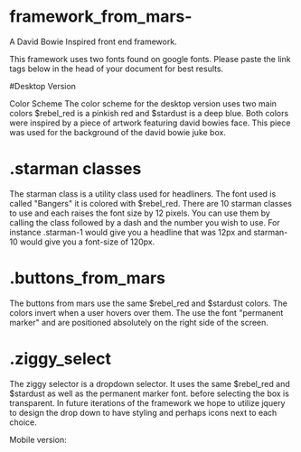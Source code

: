 # framework_from_mars-
A David Bowie Inspired front end framework.

This framework uses two fonts found on google fonts. Please paste the link tags below in the head of your document for best results.

<link href='https://fonts.googleapis.com/css?family=Permanent+Marker' rel='stylesheet' type='text/css'>

<link href='https://fonts.googleapis.com/css?family=Bangers' rel='stylesheet' type='text/css'>

#Desktop Version

Color Scheme
The color scheme for the desktop version uses two main colors
$rebel_red is a pinkish red and $stardust is a deep blue. Both colors were inspired by a piece of artwork featuring david bowies face.
This piece was used for the background of the david bowie juke box.

# .starman classes

The starman class is a utility class used for headliners. The font used is called "Bangers" it is colored with $rebel_red.
There are 10 starman classes to use and each raises the font size by 12 pixels. You can use them by calling the class followed by a dash
and the number you wish to use. For instance .starman-1 would give you a headline that was 12px and starman-10 would give you a font-size of 120px.

# .buttons_from_mars

The buttons from mars use the same $rebel_red and $stardust colors. The colors invert when a user hovers over them. The use the font "permanent marker" and are
positioned absolutely on the right side of the screen.

# .ziggy_select

The ziggy selector is a dropdown selector. It uses the same $rebel_red and $stardust as well as the permanent marker font. before selecting the box
is transparent. In future iterations of the framework we hope to utilize jquery to design the drop down to have styling and perhaps icons next to each
choice.



Mobile version: 
